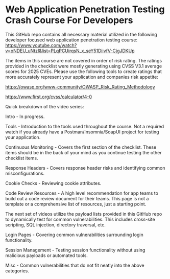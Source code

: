 # Web Application Penetration Testing Crash Course For Developers

This GitHub repo contains all necessary material utilized in the following developer focused web application penetration testing course:
https://www.youtube.com/watch?v=oNDEU_uNtzI&list=PLqPCUirqsN_x_seY51DiivfV-CjgJDKUp

The items in this course are not covered in order of risk rating. The ratings provided in the checklist were mostly generating using CVSS V3.1 average scores for 2025 CVEs. Please use the following tools to create ratings that more accurately represent your application and companies risk appetite:

https://owasp.org/www-community/OWASP_Risk_Rating_Methodology

https://www.first.org/cvss/calculator/4-0


Quick breakdown of the video series:

Intro - In progress.

Tools - Introduction to the tools used throughout the course. Not a required watch if you already have a Postman/Insomnia/SoapUI project for testing your application.

Continuous Monitoring - Covers the first section of the checklist. These items should be in the back of your mind as you continue testing the other checklist items.

Response Headers - Covers response header risks and identifying common misconfigurations.

Cookie Checks - Reviewing cookie attributes.

Code Review Resources - A high level recommendation for app teams to build out a code review document for their teams. This page is not a template or a comprehensive list of resources, just a starting point.

The next set of videos utilize the payload lists provided in this GitHub repo to dynamically test for common vulnerabilities. This includes cross-site scripting, SQL injection, directory traversal, etc.

Login Pages - Covering common vulnerabilities surrounding login functionality.

Session Management - Testing session functionality without using malicious payloads or automated tools.

Misc - Common vulnerabilities that do not fit neatly into the above categories.
